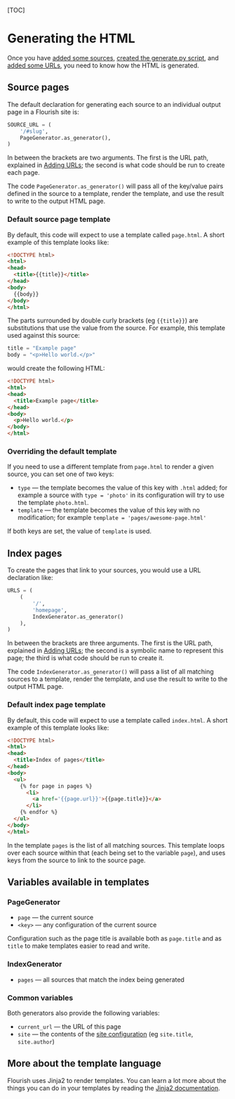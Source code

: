 [TOC]

# Generating the HTML

Once you have [added some sources](/adding-sources/),
[created the generate.py script](/generating-the-site/), and
[added some URLs](/adding-urls/), you need to know how the HTML is generated.


## Source pages

The default declaration for generating each source to an individual output
page in a Flourish site is:

```python
SOURCE_URL = (
    '/#slug',
    PageGenerator.as_generator(),
)
```

In between the brackets are two arguments. The first is the URL path, 
explained in [Adding URLs](/adding-urls/); the second is what code should be 
run to create each page.

The code `PageGenerator.as_generator()` will pass all of the key/value pairs
defined in the source to a template, render the template, and use the result
to write to the output HTML page.

### Default source page template

By default, this code will expect to use a template called `page.html`. A 
short example of this template looks like:

```html
<!DOCTYPE html>
<html>
<head>
  <title>{{title}}</title>
</head>
<body>
  {{body}}
</body>
</html>
```

The parts surrounded by double curly brackets (eg `{{title}}`) are 
substitutions that use the value from the source. For example, this template
used against this source:

```python
title = "Example page"
body = "<p>Hello world.</p>"
```

would create the following HTML:


```html
<!DOCTYPE html>
<html>
<head>
  <title>Example page</title>
</head>
<body>
  <p>Hello world.</p>
</body>
</html>
```

### Overriding the default template

If you need to use a different template from `page.html` to render a given
source, you can set one of two keys:

  * `type` — the template becomes the value of this key with `.html` added;
    for example a source with `type = 'photo'` in its configuration will try
    to use the template `photo.html`.
  * `template` — the template becomes the value of this key with no
    modification; for example `template = 'pages/awesome-page.html'`

If both keys are set, the value of `template` is used.


## Index pages

To create the pages that link to your sources, you would use a URL declaration
like:

```python
URLS = (
    (
        '/',
        'homepage',
        IndexGenerator.as_generator()
    ),
)
```

In between the brackets are three arguments. The first is the URL path,
explained in [Adding URLs](/adding-urls/); the second is a symbolic name to
represent this page; the third is what code should be run to create it.

The code `IndexGenerator.as_generator()` will pass a list of all matching
sources to a template, render the template, and use the result to write
to the output HTML page.

### Default index page template

By default, this code will expect to use a template called `index.html`. A 
short example of this template looks like:

```html
<!DOCTYPE html>
<html>
<head>
  <title>Index of pages</title>
</head>
<body>
  <ul>
    {% for page in pages %}
      <li>
        <a href='{{page.url}}'>{{page.title}}</a>
      </li>
    {% endfor %}
  </ul>
</body>
</html>
```

In the template `pages` is the list of all matching sources. This template
loops over each source within that (each being set to the variable `page`),
and uses keys from the source to link to the source page.


## Variables available in templates

### PageGenerator

  * `page` — the current source
  * `<key>` — any configuration of the current source

Configuration such as the page title is available both as `page.title` and
as `title` to make templates easier to read and write.

### IndexGenerator

  * `pages` — all sources that match the index being generated

### Common variables

Both generators also provide the following variables:

  * `current_url` — the URL of this page
  * `site` — the contents of the [site configuration](/site-configuration/)
    (eg `site.title`, `site.author`)


## More about the template language

Flourish uses Jinja2 to render templates. You can learn a lot more about the
things you can do in your templates by reading the
[Jinja2 documentation](http://jinja.pocoo.org).

